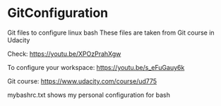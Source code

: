 # GitConfiguration
Git files to configure linux bash
These files are taken from Git course in Udacity


Check: 
https://youtu.be/XPOzPrahXgw

To configure your workspace:
https://youtu.be/s_eFuGauy6k

Git course: 
https://www.udacity.com/course/ud775


mybashrc.txt shows my personal configuration for bash

